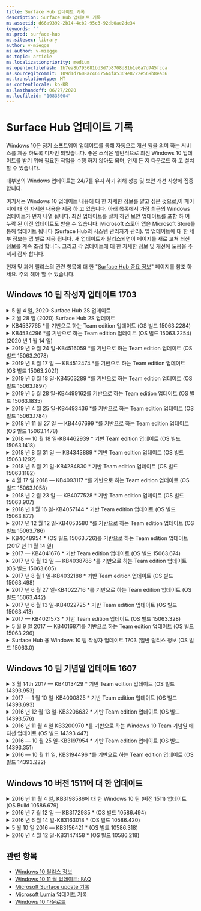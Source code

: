 ```yaml
---
title: Surface Hub 업데이트 기록
description: Surface Hub 업데이트 기록
ms.assetid: d66a9392-2b14-4cb2-95c3-92db0ae2de34
keywords: ''
ms.prod: surface-hub
ms.sitesec: library
author: v-miegge
ms.author: v-miegge
ms.topic: article
ms.localizationpriority: medium
ms.openlocfilehash: 1b7ea8b795681bd3d7b8708d81b1e6a7d745fcca
ms.sourcegitcommit: 109d1d7608ac4667564fa5369e8722e569b8ea36
ms.translationtype: MT
ms.contentlocale: ko-KR
ms.lasthandoff: 06/27/2020
ms.locfileid: "10835004"
---
```

# Surface Hub 업데이트 기록

Windows 10은 정기 소프트웨어 업데이트를 통해 자동으로 개선 됨을 의미 하는 서비스를 제공 하도록 디자인 되었습니다. 좋은 소식은 일반적으로 최신 Windows 10 업데이트를 받기 위해 필요한 작업을 수행 하지 않아도 되며, 언제 든 지 다운로드 하 고 설치할 수 있습니다.

대부분의 Windows 업데이트는 24/7를 유지 하기 위해 성능 및 보안 개선 사항에 집중 합니다.

여기서는 Windows 10 업데이트 내용에 대 한 자세한 정보를 알고 싶은 것으로,이 페이지에 대 한 자세한 내용을 제공 하 고 있습니다. 아래 목록에서 가장 최근의 Windows 업데이트가 먼저 나열 됩니다. 최신 업데이트를 설치 하면 보안 업데이트를 포함 하 여 누락 된 이전 업데이트도 받을 수 있습니다. Microsoft 스토어 앱은 Microsoft Store를 통해 업데이트 됩니다 (Surface Hub의 시스템 관리자가 관리). 앱 업데이트에 대 한 세부 정보는 앱 별로 제공 됩니다.
새 업데이트가 릴리스되면이 페이지를 새로 고쳐 최신 정보를 계속 조정 합니다. 그리고 각 업데이트에 대 한 자세한 정보 및 개선에 도움을 주셔서 감사 합니다.

현재 및 과거 릴리스의 관련 항목에 대 한 "[Surface Hub 중요 정보](https://support.microsoft.com/products/surface-devices/surface-hub)" 페이지를 참조 하세요. 주의 해야 할 수 있습니다.

## Windows 10 팀 작성자 업데이트 1703

<details>
<summary>5 월 4 일, 2020-Surface Hub 2S 업데이트</summary>

이 업데이트는 Surface Hub 2S에만 해당 되며 아래에 설명 된 드라이버와 펌웨어 업데이트를 제공 합니다.

* Surface USB 오디오 드라이버-15.3.6.0
  * 방향 오디오 성능을 향상 합니다.
* Intel (R) 디스플레이 오디오 드라이버-10.27.0.5
  * 화면 공유 시나리오 개선
* Intel (R) 그래픽 드라이버-26.20.100.7263
  * 시스템 안정성을 개선 합니다.
* Surface System 드라이버-1.7.139.0
  * 시스템 안정성을 개선 합니다.
* Surface SMC 펌웨어 업데이트-1.176.139.0
  * 시스템 안정성을 개선 합니다.
</details>

<details>
<summary>2 월 28 일 (2020) Surface Hub 2S 업데이트</summary>

이 업데이트는 Surface Hub 2S에만 해당 되며 아래에 설명 된 드라이버와 펌웨어 업데이트를 제공 합니다.

* Surface Integration 드라이버-13.46.139.0 
  * 디스플레이 밝기 시나리오를 개선 합니다.
* Intel (R) 관리 엔진 인터페이스 드라이버-1914.12.0.1256
  * 시스템 안정성을 개선 합니다.
* Surface SMC 펌웨어 업데이트-1.161.139.0
  * 펜 배터리 성능이 향상 됩니다.
* Surface UEFI 업데이트-694.2938.768.0
  * 시스템 안정성을 개선 합니다.
</details>

<details>
<summary>KB4537765 *를 기반으로 하는 Team edition 업데이트 (OS 빌드 15063.2284)</summary>

Surface Hub에 대 한이 업데이트에는 품질 개선 사항 및 보안 수정 사항이 포함 되어 있습니다. Surface Hub에 대 한 주요 업데이트, [Windows 10 업데이트 기록](https://support.microsoft.com/help/4018124/windows-10-update-history)에 미리 요약 되어 있지 않음:

* 비즈니스용 Skype 통화 중에 다른 참가자가 허브 2S를 잘 듣지 못하는 문제를 해결 합니다.
* Surface Hub에서 일부 아랍어, 히브리어 및 기타 RTL 언어 사용 시나리오의 안정성을 개선 합니다.

디바이스 기능 및 서비스를 사용 하거나 사용 하지 않도록 설정 하려면 [Surface Hub 관리 가이드](https://docs.microsoft.com/surface-hub/) 를 참조 하세요.
*[KB4537765](https://support.microsoft.com/help/4537765)
</details>

<details>
<summary>KB4534296 *를 기반으로 하는 Team edition 업데이트 (OS 빌드 15063.2254) (2020 년 1 월 14 일)</summary>

Surface Hub에 대 한이 업데이트에는 품질 개선 사항 및 보안 수정 사항이 포함 되어 있습니다. Surface Hub에 대 한 주요 업데이트, [Windows 10 업데이트 기록](https://support.microsoft.com/help/4018124/windows-10-update-history)에 미리 요약 되어 있지 않음:

* Microsoft Surface Hub 2S의 로그 컬렉션과 관련 된 문제를 해결 합니다.

디바이스 기능 및 서비스를 사용 하거나 사용 하지 않도록 설정 하려면 [Surface Hub 관리 가이드](https://docs.microsoft.com/surface-hub/) 를 참조 하세요.
*[KB4534296](https://support.microsoft.com/help/4534296)
</details>

<details>
<summary>2019 년 9 월 24 일-KB4516059 *를 기반으로 하는 Team edition 업데이트 (OS 빌드 15063.2078)</summary>

Surface Hub에 대 한이 업데이트에는 품질 개선 사항 및 보안 수정 사항이 포함 되어 있습니다. Surface Hub에 대 한 주요 업데이트, [Windows 10 업데이트 기록](https://support.microsoft.com/help/4018124/windows-10-update-history)에 미리 요약 되어 있지 않음:

 * 복구 옵션을 정확 하 게 반영 하도록 Surface Hub 2S 복구 설정 페이지로 업데이트 합니다.
 * 디바이스 recognizability를 개선 하기 위해 Surface Hub 2S 시작 화면으로 업데이트 합니다.
 * Windows Team Edition shell 배경이 잘못 표시 되는 문제를 해결 했습니다.
 * MDM 정책을 사용 하 여 구성 된 경우 시작 메뉴 레이아웃 유지를 사용 하 여 문제를 해결 했습니다.
 * Microsoft Edge에서 일부 내부 웹 사이트를 검색할 때 발생 하는 문제를 해결 했습니다.
 * 전체 화면 모드로 프레젠테이션할 때 발생 하는 비즈니스용 Skype의 문제를 해결 했습니다.

디바이스 기능 및 서비스를 사용 하거나 사용 하지 않도록 설정 하려면 [Surface Hub 관리 가이드](https://docs.microsoft.com/surface-hub/) 를 참조 하세요.
*[KB4503289](https://support.microsoft.com/help/4503289)
</details>

<details>
<summary>2019 년 8 월 17 일 — KB4512474 *를 기반으로 하는 Team edition 업데이트 (OS 빌드 15063.2021)</summary>

Surface Hub에 대 한이 업데이트에는 품질 개선 사항 및 보안 수정 사항이 포함 되어 있습니다. Surface Hub에 대 한 주요 업데이트, [Windows 10 업데이트 기록](https://support.microsoft.com/help/4018124/windows-10-update-history)에 미리 요약 되어 있지 않음:

 * Hub 2S의 비디오가 기본적으로 "중복" 모드 인지 확인 합니다.
 * Surface Hub에서 일부 아랍 언어 사용 시나리오의 안정성을 개선 합니다.

디바이스 기능 및 서비스를 사용 하거나 사용 하지 않도록 설정 하려면 [Surface Hub 관리 가이드](https://docs.microsoft.com/surface-hub/) 를 참조 하세요.
*[KB4503289](https://support.microsoft.com/help/4503289)
 </details>

<details>
<summary>2019 년 6 월 18 일-KB4503289 *를 기반으로 하는 Team edition 업데이트 (OS 빌드 15063.1897)</summary>

Surface Hub에 대 한이 업데이트에는 품질 개선 사항 및 보안 수정 사항이 포함 되어 있습니다. Surface Hub에 대 한 주요 업데이트, [Windows 10 업데이트 기록](https://support.microsoft.com/help/4018124/windows-10-update-history)에 미리 요약 되어 있지 않음:

* 사용자가 Azure Active Directory 계정을 사용 하 여 Microsoft Surface Hub 장치에 로그인 하지 못하도록 하는 문제를 해결 합니다. 이 문제는 이전 세션이 성공적으로 종료 되지 않았기 때문에 발생 합니다.
* 디바이스 계정 설정 시나리오에서 id 공급자 및 Exchange에 대 한 TLS 1.2 연결에 대 한 지원을 추가 합니다.
* 허브 2S에서 하드웨어 진단 앱의 안정성을 개선 하기 위한 수정 사항입니다. 
* 허브 2S의 첫 번째 실행 설정 환경의 일관성을 개선 하는 Fix. 

디바이스 기능 및 서비스를 사용 하거나 사용 하지 않도록 설정 하려면 [Surface Hub 관리 가이드](https://docs.microsoft.com/surface-hub/) 를 참조 하세요.
*[KB4503289](https://support.microsoft.com/help/4503289)
</details>

<details>
<summary>2019 년 5 월 28 일-KB4499162를 기반으로 하는 Team edition 업데이트 (OS 빌드 15063.1835)</summary>

Surface Hub에 대 한이 업데이트에는 품질 개선 사항 및 보안 수정 사항이 포함 되어 있습니다. Surface Hub에 대 한 주요 업데이트, [Windows 10 업데이트 기록](https://support.microsoft.com/help/4018124/windows-10-update-history)에 미리 요약 되어 있지 않음:

* Surface Hub 사용자에 게 "디바이스 계정 자격 증명 사용" 기능을 사용 하도록 설정한 후 프록시 자격 증명을 입력 하 라는 메시지가 표시 되지 않도록 합니다.
* 오디오/비디오가 올바른 프록시를 사용 하 고 있지 않기 때문에 Skype 연결이 주기적으로 실패 하는 문제를 해결 합니다.
* 비즈니스용 Skype에서 TLS 1.2에 대 한 지원을 추가 합니다.
* Skype 서버에 TLS 1.0 또는 TLS 1.1을 사용할 수 없는 경우 Skype 클라이언트의 SIP 연결 실패를 해결 합니다.

디바이스 기능 및 서비스를 사용 하거나 사용 하지 않도록 설정 하려면 [Surface Hub 관리 가이드](https://docs.microsoft.com/surface-hub/) 를 참조 하세요.
*[KB4499162](https://support.microsoft.com/help/4499162)
</details>

<details>
<summary>2019 년 4 월 25 일-KB4493436 *를 기반으로 하는 Team edition 업데이트 (OS 빌드 15063.1784)</summary>

Surface Hub에 대 한이 업데이트에는 품질 개선 사항 및 보안 수정 사항이 포함 되어 있습니다. Surface Hub에 대 한 주요 업데이트, [Windows 10 업데이트 기록](https://support.microsoft.com/help/4018124/windows-10-update-history)에 미리 요약 되어 있지 않음:

* Surface Hub에 연결 된 일부 USB 장치에서 비디오 및 오디오 동기화 문제를 해결 합니다.

디바이스 기능 및 서비스를 사용 하거나 사용 하지 않도록 설정 하려면 [Surface Hub 관리 가이드](https://docs.microsoft.com/surface-hub/) 를 참조 하세요.
*[KB4493436](https://support.microsoft.com/help/4493436)
</details>

<details>
<summary>2018 년 11 월 27 일 — KB4467699 *를 기반으로 하는 Team edition 업데이트 (OS 빌드 15063.1478)</summary>

Surface Hub에 대 한이 업데이트에는 품질 개선 사항 및 보안 수정 사항이 포함 되어 있습니다. Surface Hub에 대 한 주요 업데이트, [Windows 10 업데이트 기록](https://support.microsoft.com/help/4018124/windows-10-update-history)에 미리 요약 되어 있지 않음:

* 일부 사용자가 "내 모임 및 파일"에 로그인 할 수 없게 하는 문제를 해결 합니다.

디바이스 기능 및 서비스를 사용 하거나 사용 하지 않도록 설정 하려면 [Surface Hub 관리 가이드](https://docs.microsoft.com/surface-hub/) 를 참조 하세요.
*[KBKB4467699](https://support.microsoft.com/help/KB4467699)
</details>

<details>
<summary>2018 — 10 월 18 일-KB4462939 * 기반 Team edition 업데이트 (OS 빌드 15063.1418)</summary>

Surface Hub에 대 한이 업데이트에는 품질 개선 사항 및 보안 수정 사항이 포함 되어 있습니다. Surface Hub에 대 한 주요 업데이트, [Windows 10 업데이트 기록](https://support.microsoft.com/help/4018124/windows-10-update-history)에 미리 요약 되어 있지 않음:

* 비즈니스용 Skype 수정 사항: 
  * 절전 모드에서 다시 시작할 때 비즈니스용 Skype 연결 문제를 해결 합니다.
  * 디바이스가 인터넷에 연결 된 경우 비즈니스용 Skype 네트워크 연결 문제를 해결 합니다.
  * 디렉터리에서 사용자를 검색할 때 비즈니스용 Skype 충돌 해결
* 허브가 실수로 엔터프라이즈 프록시 환경에서 "인터넷 연결 없음"을 보고 하는 문제를 해결 합니다.
* 고객이 새 화이트 보드 환경에 op 할 수 있도록 하는 기능을 구현 했습니다.

디바이스 기능 및 서비스를 사용 하거나 사용 하지 않도록 설정 하려면 [Surface Hub 관리 가이드](https://docs.microsoft.com/surface-hub/) 를 참조 하세요.
*[KB4462939](https://support.microsoft.com/help/4462939)
</details>

<details>
<summary>2018 년 8 월 31 일 — KB4343889 * 기반 Team edition 업데이트 (OS 빌드 15063.1292)</summary>

Surface Hub에 대 한이 업데이트에는 품질 개선 사항 및 보안 수정 사항이 포함 되어 있습니다. Surface Hub에 대 한 주요 업데이트, [Windows 10 업데이트 기록](https://support.microsoft.com/help/4018124/windows-10-update-history)에 미리 요약 되어 있지 않음:

* Microsoft 팀에 대 한 지원 추가
* Intune 등록으로 작업 관리 문제 해결
* 관리자가 허브에 대 한 인스턴트 메시지 및 전자 메일 서비스를 사용 하지 않도록 설정할 수 있습니다.
* Surface Hub 비즈니스용 Skype 앱에 대 한 추가 버그 수정 및 안정성 개선 사항

디바이스 기능 및 서비스를 사용 하거나 사용 하지 않도록 설정 하려면 [Surface Hub 관리 가이드](https://docs.microsoft.com/surface-hub/) 를 참조 하세요.
*[KB4343889](https://support.microsoft.com/help/4343889)
</details>

<details>
<summary>2018 년 6 월 21 일-KB4284830 * 기반 Team edition 업데이트 (OS 빌드 15063.1182)</summary>

Surface Hub에 대 한이 업데이트에는 품질 개선 사항 및 보안 수정 사항이 포함 되어 있습니다. Surface Hub에 대 한 주요 업데이트, [Windows 10 업데이트 기록](https://support.microsoft.com/help/4018124/windows-10-update-history)에 미리 요약 되어 있지 않음:

* EMEA의 GDPR 요구 사항 지원에 대 한 원격 분석 변경

디바이스 기능 및 서비스를 사용 하거나 사용 하지 않도록 설정 하려면 [Surface Hub 관리 가이드](https://docs.microsoft.com/surface-hub/) 를 참조 하세요.
*[KB4284830](https://support.microsoft.com/help/KB4284830)
</details>

<details>
<summary>4 월 17 일 2018 — KB4093117 *를 기반으로 하는 Team edition 업데이트 (OS 빌드 15063.1058)</summary>

Surface Hub에 대 한이 업데이트에는 품질 개선 사항 및 보안 수정 사항이 포함 되어 있습니다. Surface Hub에 대 한 주요 업데이트, [Windows 10 업데이트 기록](https://support.microsoft.com/help/4018124/windows-10-update-history)에 미리 요약 되어 있지 않음:

* 유선 프로젝션 문제를 해결 합니다.
* 특정 MDM (모바일 장치 관리) 정책에 대 한 대량 업데이트를 사용 하도록 설정
* 국제 통화로 전화 걸기 문제 해결
* 2 Surface Hub가 같은 모임에 참가 하는 경우의 이미지 해상도 문제 해결
* OMS (Operations Management Suite) 인증서 처리 오류를 해결 합니다.
* 세션이 끝날 때 보안 문제를 해결 합니다.
* Surface Hub가 채널 149 ~ 165에 지정 된 경우 Miracast 문제를 해결 합니다.
  * 채널 149 ~ 165은 지역 정부의 규정으로 인해 유럽, 일본 또는 이스라엘에서 계속 사용할 수 없습니다.

디바이스 기능 및 서비스를 사용 하거나 사용 하지 않도록 설정 하려면 [Surface Hub 관리 가이드](https://docs.microsoft.com/surface-hub/) 를 참조 하세요.
*[KB4093117](https://support.microsoft.com/help/4093117)
</details>

<details>
<summary>2018 년 2 월 23 일 — KB4077528 * 기반 Team edition 업데이트 (OS 빌드 15063.907)</summary>

Surface Hub에 대 한이 업데이트에는 품질 개선 사항 및 보안 수정 사항이 포함 되어 있습니다. Surface Hub에 대 한 주요 업데이트, [Windows 10 업데이트 기록](https://support.microsoft.com/help/4018124/windows-10-update-history)에 미리 요약 되어 있지 않음:

* MDM 설정이 올바르게 적용 되지 않은 문제 해결 됨
* 정리 프로세스 개선

디바이스 기능 및 서비스를 사용 하거나 사용 하지 않도록 설정 하려면 [Surface Hub 관리 가이드](https://docs.microsoft.com/surface-hub/) 를 참조 하세요.
*[KB4077528](https://support.microsoft.com/help/4077528)
</details>

<details>
<summary>2018 년 1 월 16 일-KB4057144 * 기반 Team edition 업데이트 (OS 빌드 15063.877)</summary>

Surface Hub에 대 한이 업데이트에는 품질 개선 사항 및 보안 수정 사항이 포함 되어 있습니다. Surface Hub에 대 한 주요 업데이트, [Windows 10 업데이트 기록](https://support.microsoft.com/help/4018124/windows-10-update-history)에 미리 요약 되어 있지 않음:

* MDM을 통해 시작 메뉴 타일 레이아웃을 관리 하는 기능을 추가 합니다.
* 암호 순환 구성에 대 한 MDM 버그 수정

디바이스 기능 및 서비스를 사용 하거나 사용 하지 않도록 설정 하려면 [Surface Hub 관리 가이드](https://docs.microsoft.com/surface-hub/) 를 참조 하세요.
*[KB4057144](https://support.microsoft.com/help/4057144)
</details>

<details>
<summary>2017 년 12 월 12 일-KB4053580 *를 기반으로 하는 Team edition 업데이트 (OS 빌드 15063.786)</summary>

Surface Hub에 대 한이 업데이트에는 품질 개선 사항 및 보안 수정 사항이 포함 되어 있습니다. Surface Hub에 대 한 주요 업데이트, [Windows 10 업데이트 기록](https://support.microsoft.com/help/4018124/windows-10-update-history)에 미리 요약 되어 있지 않음:

* 비즈니스용 Skype 통화 중에 카메라 영상 깜박임 (분열 또는 깜박임)을 해결 합니다.
* 알림 센터 SSD ID 문제 해결

디바이스 기능 및 서비스를 사용 하거나 사용 하지 않도록 설정 하려면 [Surface Hub 관리 가이드](https://docs.microsoft.com/surface-hub/) 를 참조 하세요.
*[KB4053580](https://support.microsoft.com/help/4053580)
</details>

<details>
<summary>KB4048954 * (OS 빌드 15063.726)를 기반으로 하는 Team edition 업데이트 (2017 년 11 월 14 일)</summary>

Surface Hub에 대 한이 업데이트에는 품질 개선 사항 및 보안 수정 사항이 포함 되어 있습니다. Surface Hub에 대 한 주요 업데이트, [Windows 10 업데이트 기록](https://support.microsoft.com/help/4018124/windows-10-update-history)에 미리 요약 되어 있지 않음:

* 고객이 MDM 정책을 사용 하 여 802.1 x 유선 네트워크 인증을 사용 하도록 허용 하는 기능 업데이트입니다.
* 파일을 열 때 사용자가 선택 하는 응용 프로그램을 동적으로 선택할 수 있는 기능 업데이트입니다.
* 사용자 계정 및 장치 간의 모든 연결이 완전히 제거 되었는지 확인 하는 해결 방법입니다.
* 정리 시간 및 Miracast 연결 시간을 개선 하는 성능 수정입니다.
* Ad-hock 회의 중에 간단한 인증 활용을 도입 합니다.
* 장치에서 구성 된 동일한 프록시를 사용 하도록 서비스 구성 요소를 확인 하는 수정 프로그램입니다.
* 장치에서 전송 되는 원격 분석을 줄이고 더욱 철저히 보호 하 여 대역폭 활용도를 줄입니다.
* 모임이 끝난 후 사용자가 Microsoft에 피드백을 제공할 수 있도록 하는 기능을 사용 하도록 설정 합니다.

디바이스 기능 및 서비스를 사용 하거나 사용 하지 않도록 설정 하려면 [Surface Hub 관리 가이드](https://docs.microsoft.com/surface-hub/) 를 참조 하세요.
*[KB4048954](https://support.microsoft.com/help/4048954)
</details>

<details>
<summary>2017 — KB4041676 * 기반 Team edition 업데이트 (OS 빌드 15063.674)</summary>

Surface Hub에 대 한이 업데이트에는 품질 개선 사항 및 보안 수정 사항이 포함 되어 있습니다. Surface Hub에 대 한 주요 업데이트, [Windows 10 업데이트 기록](https://support.microsoft.com/help/4018124/windows-10-update-history)에 미리 요약 되어 있지 않음:

* 비즈니스용 Skype
  * 절전 모드에서 다시 시작할 때 장치 재부팅이 필요한 문제를 해결 합니다.
  * 외부 대화 상대가 Skype Online 허브 계정을 통해 확인 하지 못한 문제를 해결 합니다.
* PowerPoint
  * 일부 PowerPoint 프레젠테이션 중 허브에서 프로젝트 하지 않는 문제를 해결 합니다.
* 일반
  * 시스템 관리자가 USB 포트를 비활성화할 수 없는 문제를 해결 하려면 해결 하세요.

*[KB4041676](https://support.microsoft.com/help/4041676)
</details>

<details>
<summary>2017 년 9 월 12 일 — KB4038788 *를 기반으로 하는 Team edition 업데이트 (OS 빌드 15063.605) </summary>

Surface Hub에 대 한이 업데이트에는 품질 개선 사항 및 보안 수정 사항이 포함 되어 있습니다. Surface Hub에 대 한 주요 업데이트, [Windows 10 업데이트 기록](https://support.microsoft.com/help/4018124/windows-10-update-history)에 미리 요약 되어 있지 않음:

* 보안
  * 장치가 절전 모드에서 해제 될 때 Bitlocker 관련 문제를 해결 합니다.
* 일반
  * 장치 상태 원격 분석의 빈도/양을 줄여 시스템 성능을 개선 합니다.
  * 장치에서 시스템 로그를 수집 하지 못하게 하는 문제를 해결 합니다.

*[KB4038788](https://support.microsoft.com/help/4038788)
</details>

<details>
<summary>2017 년 8 월 1 일-KB4032188 * 기반 Team edition 업데이트 (OS 빌드 15063.498)</summary>

* 비즈니스용 Skype 
  * 다시 시도 하거나 시스템을 다시 부팅 해야 하는 비즈니스용 Skype 로그인 문제를 해결 합니다.
  * 비즈니스용 Skype 모임 시간이 잘못 표시 되는 것을 해결 합니다.
  * 비즈니스 허브 비즈니스용 Skype 안정성을 개선 하기 위한 해결 방법입니다.

*[KB4032188](https://support.microsoft.com/help/4032188)
</details>

<details>
<summary>2017 년 6 월 27 일-KB4022716 *를 기반으로 하는 Team edition 업데이트 (OS 빌드 15063.442)</summary>

Surface Hub에 대 한이 업데이트에는 품질 개선 사항 및 보안 수정 사항이 포함 되어 있습니다. Surface Hub에 대 한 주요 업데이트, [Windows 10 업데이트 기록](https://support.microsoft.com/help/4018124/windows-10-update-history)에 미리 요약 되어 있지 않음:

* 84 "Surface Hub의 전원을 차단 하 고, 수동으로 다시 시작 해야 하는 경우에만 발생 하는 NVIDIA 드라이버 충돌을 해결할 수 있습니다.
* 84 "Surface Hub에서 일부 앱이 시작 되지 않는 문제가 해결 되었습니다.

*[KB4022716](https://support.microsoft.com/help/4022716)
</details>

<details>
<summary>2017 년 6 월 13 일-KB4022725 * 기반 Team edition 업데이트 (OS 빌드 15063.413)</summary>

Surface Hub에 대 한이 업데이트에는 품질 개선 사항 및 보안 수정 사항이 포함 되어 있습니다. Surface Hub에 대 한 주요 업데이트, [Windows 10 업데이트 기록](https://support.microsoft.com/help/4018124/windows-10-update-history)에 미리 요약 되어 있지 않음:

* 일반
  * 해결 된 펜 잉크 펜으로 문제 놓기
  * 연장 된 문제를 해결 하는 동안 "정리" 모임이 발생 합니다.

*[KB4022725](https://support.microsoft.com/help/4022725)
</details>

<details>
<summary>2017 — KB4021573 * 기반 Team edition 업데이트 (OS 빌드 15063.328)</summary>

Surface Hub에 대 한이 업데이트에는 품질 개선 사항 및 보안 수정 사항이 포함 되어 있습니다. Surface Hub에 대 한 주요 업데이트, [Windows 10 업데이트 기록](https://support.microsoft.com/help/4018124/windows-10-update-history)에 미리 요약 되어 있지 않음:

* 일반
  * 업데이트 문제 중 프록시 설정 보존으로 해결 된 문제

*[KB4021573](https://support.microsoft.com/help/4021573)
</details>

<details>
<summary>5 월 9 일 2017 — KB4016871를 기반으로 하는 Team edition 업데이트 (OS 빌드 15063.296)</summary>

Surface Hub에 대 한이 업데이트에는 품질 개선 사항 및 보안 수정 사항이 포함 되어 있습니다. Surface Hub에 대 한 주요 업데이트, [Windows 10 업데이트 기록](https://support.microsoft.com/help/4018124/windows-10-update-history)에 미리 요약 되어 있지 않음:

* 일반
  * 주소가 지정 된 절전 모드/절전 모드 해제 주기 문제
  * 몇 가지 다시 설정 및 복구 문제 해결 됨
  * 해결 된 업데이트 기록 탭 문제
  * 해결 된 Miracast 서비스 시작 문제
* 앱
  * 수정 된 앱 패키지 업데이트 오류

*[KB4016871](https://support.microsoft.com/help/4016871)
</details>

<details>
<summary>Surface Hub 용 Windows 10 팀 작성자 업데이트 1703 (일반 릴리스 정보 (OS 빌드 15063.0)</summary>

Surface Hub에 대 한이 업데이트에는 품질 개선 사항 및 보안 수정 사항이 포함 되어 있습니다. Surface Hub에 대 한 주요 업데이트, [Windows 10 업데이트 기록](https://support.microsoft.com/help/4018124/windows-10-update-history)에 미리 요약 되어 있지 않음:

* 대규모 화면 환경 개선 
  * 시작 및 시작 시의 모임 회전 개선
  * 모임에 참가 하 여 시작 메뉴에서 직접 세션 종료
  * 세션 중에 앱이 더 많은 화면을 활용할 수 있습니다.
  * 간소화 된 Skype 컨트롤
  * 피드백을 제공 하는 향상 된 메커니즘
* 내 개인 콘텐츠 액세스 *
  * 시작 또는 시작의 개인 single sign-on
  * 모임에 참가 하 여 시작 메뉴에서 직접 세션 종료
  * 시작 시 비즈니스용 OneDrive를 통해 개인 파일에 직접 액세스
  * 미리 채워진 참석자 로그인
  * "인증자" 앱을 사용한 간소화 된 인증 흐름 * *
* 배포 & 관리 효율성 
  * 대량 프로 비전을 통한 간소화 된 OOBE 환경
  * 클라우드 기반 장치 복구 서비스
  * 엔터프라이즈 클라이언트 인증서 지원
  * 향상 된 프록시 자격 증명 지원
  * Skype QoS (서비스 품질) 구성 지원이 추가 되 고/또는 향상 되었습니다.
  * 설정에서 기본 장치 볼륨을 설정 하는 기능이 추가 됨
  * Surface Hub [설정](https://docs.microsoft.com/surface-hub/remote-surface-hub-management) 에 대 한 MDM 지원 향상
* 향상 된 보안 
  * USB 드라이브를 BitLocker로만 제한 하는 기능 추가 됨
  * MDM을 통해 USB 포트를 사용 하지 않도록 설정 하는 기능 추가
  * 제한 시간에 "세션 다시 시작" 기능을 사용 하지 않도록 설정 하는 기능 추가
  * 유선 802.1 x 지원 추가
* 오디오 및 프로젝션
  * 돌비 오디오 "인간 강연자" 향상 기능
  * 비즈니스용 Skype 통화 중 펜을 사용할 때 "펜 탭 음"이 감소 합니다.
  * Miracast 인프라 연결에 대 한 지원 추가
* 안정성 및 성능 수정
  * 몇 가지 다시 설정 및 복구 문제 해결 됨
  * 클라이언트 인증서를 활용할 때 해결 된 Surface Hub Exchange 인증 문제
  * Wi-fi 네트워크 연결 및 자격 증명 안정성 향상
  * 비디오 재생 중 해결 된 Miracast 오디오 팝 및 동기화 문제
  * 자동 연결 동작을 사용 하지 않도록 설정 된 내용

* Single sign-on 기능에는 Office365 및 비즈니스용 OneDrive * *를 사용 해야 합니다. 서비스 요구 사항에 대 한 자세한 내용은 관리자 가이드를 참조 하세요.

</details>

## Windows 10 팀 기념일 업데이트 1607

<details>
<summary>3 월 14th 2017 — KB4013429 * 기반 Team edition 업데이트 (OS 빌드 14393.953)</summary>

Surface Hub에 대 한이 업데이트에는 품질 개선 사항 및 보안 수정 사항이 포함 되어 있습니다. Surface Hub에 대 한 주요 업데이트, [Windows 10 업데이트 기록](https://support.microsoft.com/help/4018124/windows-10-update-history)에 미리 요약 되어 있지 않음:

* 일반
  * 제한 된 파일 위치 탐색을 방지 하는 파일 탐색기 용 보안 픽스
* 비즈니스용 Skype
  * 원격 데스크톱 기반 화면 공유 중 해결 방법 주소 대기 시간

*[KB4013429](https://support.microsoft.com/help/4013429)
</details>

<details>
<summary>2017 — 1 월 10 일-KB4000825 * 기반 Team edition 업데이트 (OS 빌드 14393.693)</summary>

Surface Hub에 대 한이 업데이트에는 품질 개선 사항 및 보안 수정 사항이 포함 되어 있습니다. Surface Hub에 대 한 주요 업데이트, [Windows 10 업데이트 기록](https://support.microsoft.com/help/4018124/windows-10-update-history)에 미리 요약 되어 있지 않음:

* 실제 일본어 키보드에서 사용할 수 있는 106/109 키보드 레이아웃 선택

*[KB4000825](https://support.microsoft.com/help/4000825)
</details>

<details>
<summary>2016 년 12 월 13 일-KB3206632 * 기반 Team edition 업데이트 (OS 빌드 14393.576)</summary>

Surface Hub에 대 한이 업데이트에는 품질 개선 사항 및 보안 수정 사항이 포함 되어 있습니다. Surface Hub에 대 한 주요 업데이트, [Windows 10 업데이트 기록](https://support.microsoft.com/help/4018124/windows-10-update-history)에 미리 요약 되어 있지 않음:

* 유선 연결 오디오 왜곡 문제를 해결 합니다.

*[KB3206632](https://support.microsoft.com/help/3206632)
</details>

<details>
<summary>2016 년 11 월 4 일 KB3200970 *를 기반으로 하는 Windows 10 Team 기념일 에디션 업데이트 (OS 빌드 14393.447)</summary>

Surface Hub 용 Windows 10 Team 기념일 업데이트 (버전 1607)에 대 한이 업데이트에는 품질 개선 사항 및 보안 수정 사항이 포함 되어 있습니다. Surface Hub에 대 한 주요 업데이트, [Windows 10 업데이트 기록](https://support.microsoft.com/help/4018124/windows-10-update-history)에 미리 요약 되어 있지 않음:

* 안정성을 개선 하기 위한 비즈니스용 Skype 버그 수정

*[KB3200970](https://support.microsoft.com/help/3200970)
</details>

<details>
<summary>2016 — 10 월 25 일-KB3197954 * 기반 Team edition 업데이트 (OS 빌드 14393.351)</summary>

Surface Hub에 대 한이 업데이트에는 품질 개선 사항 및 보안 수정 사항이 포함 되어 있습니다. Surface Hub에 대 한 주요 업데이트, [Windows 10 업데이트 기록](https://support.microsoft.com/help/4018124/windows-10-update-history)에 미리 요약 되어 있지 않음:

* OS 및 Bios에서 새로운 절전 기능을 사용 하 여 Surface Hub의 전력 소비량을 줄이고 장기간 신뢰성을 높일 수 있습니다.
* 일반
  * 화상 키보드가 표시 되지 않는 경우를 해결 합니다.
  * 예약 된 모임을 열 때 가끔씩 발생 하는 화이트 보드 응용 프로그램 이동을 해결 합니다.
  * 디바이스가 다시 설정 된 후 관리자가 로컬 관리자 암호를 변경 하는 것을 방해 하는 문제를 해결 합니다.
  * 장치 다시 설정 중 상태 표시줄 추적과 관련 한 BIOS 변경 문제 해결
  * 전원 끄기 문제를 해결 하기 위한 UEFI 업데이트

*[KB3197954](https://support.microsoft.com/help/3197954)
</details>

<details>
<summary>2016 — 10 월 11 일, KB3194496 *를 기반으로 하는 Team edition 업데이트 (OS 빌드 14393.222)</summary>

이 업데이트는 Windows 10 팀 기념일 업데이트를 Surface Hub에 제공 하 고 품질 향상 및 보안 픽스를 포함 합니다. (장치를 설치 하면 Windows 10 버전 1607를 실행 하 게 됩니다.) Surface Hub에 대 한 주요 업데이트, [Windows 10 업데이트 기록](https://support.microsoft.com/help/4018124/windows-10-update-history)에 미리 요약 되어 있지 않음:

* 비즈니스용 Skype
  * 페더레이션된 계정을 사용 하 여 모임에 참가할 때 발생 하는 문제를 포함 하 여 모임에 참가할 때 성능 향상
  * 이제 Surface Hub 용 비즈니스용 Skype에서 비디오 기반 화면 공유 (VBSS) 지원을 이용하실 수 있습니다.
  * 5 분의 유휴 시간 문제가 발생 하 여 연결 끊김 해결
  * Skype 허브에서 허브로의 문제 해결 화면 공유 실패
  * 다음을 포함 한 Skype 비디오의 향상:
    * 여러 비디오 발표자와 모임 중에 비디오가 손실 되는 경우
    * 통화 중 비디오 자르기
    * 다른 참가자를 위해 보내는 통화 비디오가 표시 되지 않음
  * UPN 로그인 오류와 관련 된 문제 해결
  * SIP (세션 초기화 프로토콜)를 사용 하는 동안 전화 접속 패드 문제 해결
* 화이트보드
  * 이제 사용자가 OneDrive online 서비스를 사용 하 여 화이트 보드 세션을 저장 하 고 회수할 수 있습니다 (공유 기능을 통해).
  * Dock에서 펜을 제거할 때 화이트 보드 시작 개선
* 앱
  * 개인 및 회사 파일에 대 한 액세스를 위해 사전 설치 된 OneDrive 앱
  * 사진 및 비디오를 보기 위해 사전 설치 된 사진 앱
  * 대시보드를 보기 위해 사전 설치 된 PowerBI 앱
  * Office 앱-Word, Excel, PowerPoint – 모든 잉크를 사용할 수 있습니다.
  * 이제 Surface Hub의 Edge에서 Flash 기반 웹 사이트를 지원 합니다.
* 일반
  * 오디오 장치 선택 가능 (외부 오디오 장치를 사용 하 여 연결 된 Surface Hub)
  * DisplayPort 출력 커넥터에서 HDCP 지원 사용
  * 시스템 UI가 유용성 최적화 설정으로 변경 됩니다 (자세한 내용은 [사용자 및 관리 가이드](https://www.microsoft.com/surface/support/surface-hub) 참조).
  * Azure Active Directory 로그인 흐름 속도를 높이기 위한 버그 수정 및 성능 최적화
  * Surface Hub를 재설정 하 고 복원 하는 데 필요한 시간이 크게 향상 되었습니다.
  * Windows Defender UI가 설정 내에 추가 됨
  * 향상 된 UX 터치 시작
  * Miracast를 사용 하 여 지원 되는 장치에서 1080p 이상 무선 프로젝션 보다 크게 지원 합니다.
  * "인터넷에 연결 되어 있지 않습니다." 및 "약속이 오래 된 버전 일 수 있습니다." 거짓 알림 상태가 시작 됨
  * 화상 키보드의 향상 된 안정성
  * OMS (Operations Management Suite)의 ICD-10-CM (Windows Imaging & 구성 디자이너) 및 향상 된 Surface Hub 모니터링 솔루션을 사용 하 여 Surface Hub 프로비저닝 패키지 만들기에 대 한 추가 지원

*[KB3194496](https://support.microsoft.com/help/3194496)
</details>

## Windows 10 버전 1511에 대 한 업데이트

<details>
<summary>2016 년 11 월 4 일, KB3198586에 대 한 Windows 10 팀 (버전 1511) 업데이트 (OS Build 10586.679)</summary>

Surface Hub에 대 한 Windows 10 Team edition (버전 1511)에 대 한이 업데이트에는 [windows 10 업데이트 기록](https://support.microsoft.com/help/4018124/windows-10-update-history)에 요약 된 품질 개선 사항 및 보안 수정 사항이 포함 되어 있습니다. 이 업데이트에는 Surface Hub 관련 항목이 없습니다.

*[KB3198586](https://support.microsoft.com/help/3198586)
</details>

<details>
<summary>2016 년 7 월 12 일 — KB3172985 * (OS 빌드 10586.494)</summary>

이 업데이트에는 품질 개선 사항 및 보안 수정 사항이 포함 되어 있습니다. 이 업데이트에는 새로운 운영 체제 기능이 도입 되어 있지 않습니다. Surface Hub에 해당 하는 주요 변경 사항 ( [Windows 10 업데이트 기록](https://support.microsoft.com/help/4018124/windows-10-update-history)에 아직 포함 되지 않은)에는 다음이 포함 됩니다.

* Windows 시스템 충돌을 야기 하는 수정 된 문제
* 반복 되는 가장자리 충돌을 일으킨 문제 해결
* 해결 된 문제 종료 후 서비스 충돌 발생
* 세션 후 일부 앱 데이터가 제대로 제거 되지 않는 문제 해결
* NFC 성능을 개선 하기 위해 Broadcom NFC driver 업데이트 됨
* Miracast 성능을 개선 하기 위해 Marvell Wi-fi 드라이버 업데이트
* 84 "Surface Hub 디바이스에서 흐리게 표시 또는 퍼지 콘텐츠를 보여 주는 표시 버그를 해결 하는 업데이트 된 Nvidia 드라이버
* 다음을 포함 하 여 다양 한 비즈니스용 Skype 문제가 해결 되었습니다. 
  * 모임 중 비즈니스용 Skype의 연결이 끊어질 때 발생 하는 문제
  * 모임 이끌이가 페더레이션된 구성에 있을 때 사용자가 모임에 참가할 수 없었던 문제
  * 비즈니스용 Skype 응용 프로그램 공유 설정
  * Skype 응용 프로그램 충돌을 일으킨 문제
* "설정"에 메시지가 완료 되기 전에 장치 재설정이 중단 된 경우 OS가 손상 될 수 있음을 사용자에 게 알리기 위한 프롬프트를 추가 했습니다.

*[KB3172985](https://support.microsoft.com/help/3172985)
</details>

<details>
<summary>2016 년 6 월 14 일-KB3163018 * (OS 빌드 10586.420)</summary>

Surface Hub에 대 한이 업데이트에는 품질 개선 사항 및 보안 수정 사항이 포함 되어 있습니다. 이 업데이트에는 새로운 운영 체제 기능이 도입 되어 있지 않습니다. Surface Hub에 대 한 주요 업데이트, [Windows 10 업데이트 기록](https://support.microsoft.com/help/4018124/windows-10-update-history)에 미리 요약 되어 있지 않음:

* 제한 된 릴리스. Surface Hub 특정 패키지 세부 정보는 2016 년 7 월 12 일 [KB3172985](https://support.microsoft.com/en-us/help/3172985) (OS 빌드 10586.494)를 참조 하세요.

*[KB3163018](https://support.microsoft.com/help/3163018)
</details>

<details>
<summary>5 월 10 일 2016 — KB3156421 * (OS 빌드 10586.318)</summary>

Surface Hub에 대 한이 업데이트에는 품질 개선 사항 및 보안 수정 사항이 포함 되어 있습니다. 이 업데이트에는 새로운 운영 체제 기능이 도입 되어 있지 않습니다. Surface Hub에 대 한 주요 업데이트, [Windows 10 업데이트 기록](https://support.microsoft.com/help/4018124/windows-10-update-history)에 미리 요약 되어 있지 않음:

* 특정 스토어 앱 (OneDrive)을 설치 하지 못하게 하는 수정 된 문제
* 터치 입력이 응용 프로그램에서 응답을 중지 하는 문제를 해결 한 수정

*[KB3156421](https://support.microsoft.com/help/3156421)
</details>

<details>
<summary>2016 년 4 월 12 일-KB3147458 * (OS 빌드 10586.218)</summary>

Surface Hub에 대 한이 업데이트에는 품질 개선 사항 및 보안 수정 사항이 포함 되어 있습니다. 이 업데이트에는 새로운 운영 체제 기능이 도입 되어 있지 않습니다. Surface Hub에 대 한 주요 업데이트, [Windows 10 업데이트 기록](https://support.microsoft.com/help/4018124/windows-10-update-history)에 미리 요약 되어 있지 않음:

* 볼륨 수준이 세션 간에 적절 하 게 다시 설정 되지 않은 문제 해결

*[KB3147458](https://support.microsoft.com/help/3147458)
</details>

## 관련 항목

* [Windows 10 릴리스 정보](https://go.microsoft.com/fwlink/p/?LinkId=724328)
* [Windows 10 11 월 업데이트: FAQ](https://windows.microsoft.com/windows-10/windows-update-faq)
* [Microsoft Surface update 기록](https://go.microsoft.com/fwlink/p/?LinkId=724327)
* [Microsoft Lumia 업데이트 기록](https://go.microsoft.com/fwlink/p/?LinkId=785968)
* [Windows 10 다운로드](https://go.microsoft.com/fwlink/p/?LinkId=616447)
